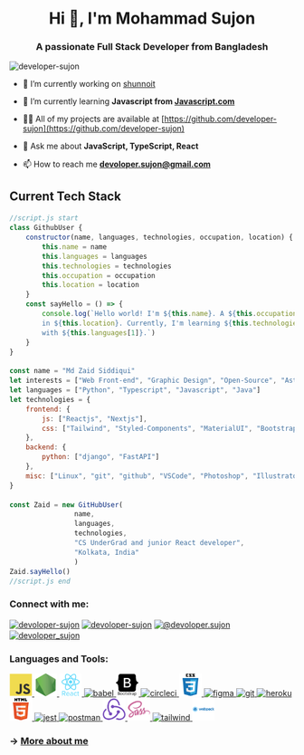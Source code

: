 <h1 align="center">Hi 👋, I'm Mohammad Sujon</h1>
<h3 align="center">A passionate Full Stack Developer from Bangladesh</h3>

<p align="left"> <img src="https://komarev.com/ghpvc/?username=developer-sujon&label=Profile%20views&color=0e75b6&style=flat" alt="developer-sujon" /> </p>

- 🔭 I’m currently working on [shunnoit](https://shunnoit.com)

- 🌱 I’m currently learning **Javascript from [Javascript.com](https://www.javascript.com/)**

- 👨‍💻 All of my projects are available at [https://github.com/developer-sujon](https://github.com/developer-sujon)

- 💬 Ask me about **JavaScript, TypeScript, React**

- 📫 How to reach me **devoloper.sujon@gmail.com**

## Current Tech Stack

```js
//script.js start
class GithubUser {
    constructor(name, languages, technologies, occupation, location) {
        this.name = name
        this.languages = languages
        this.technologies = technologies
        this.occupation = occupation
        this.location = location
    }
    const sayHello = () => {
        console.log(`Hello world! I'm ${this.name}. A ${this.occupation} based 
        in ${this.location}. Currently, I'm learning ${this.technologies.frontend.js[0]} 
        with ${this.languages[1]}.`)
    }
}

const name = "Md Zaid Siddiqui"
let interests = ["Web Front-end", "Graphic Design", "Open-Source", "Astronomy"]
let languages = ["Python", "Typescript", "Javascript", "Java"]
let technologies = {
    frontend: {
        js: ["Reactjs", "Nextjs"],
        css: ["Tailwind", "Styled-Components", "MaterialUI", "Bootstrap"]
    },
    backend: {
        python: ["django", "FastAPI"]
    },
    misc: ["Linux", "git", "github", "VSCode", "Photoshop", "Illustrator"]
}

const Zaid = new GitHubUser(
                name, 
                languages,
                technologies, 
                "CS UnderGrad and junior React developer", 
                "Kolkata, India"
                )
Zaid.sayHello()
//script.js end
```

<h3 align="left">Connect with me:</h3>
<p align="left">
<a href="https://www.linkedin.com/in/devoloper-sujon" target="blank"><img align="center" src="https://cdn.jsdelivr.net/npm/simple-icons@3.0.1/icons/linkedin.svg" alt="devoloper-sujon" height="30" width="40" /></a>
<a href="https://www.facebook.com/developer.sujonbd" target="blank"><img align="center" src="https://cdn.jsdelivr.net/npm/simple-icons@3.0.1/icons/facebook.svg" alt="devoloper-sujon" height="30" width="40" /></a>
<a href="https://medium.com/@developer.sujon" target="blank"><img align="center" src="https://cdn.jsdelivr.net/npm/simple-icons@3.0.1/icons/medium.svg" alt="@devoloper.sujon" height="30" width="40" /></a>
<a href="https://www.hackerrank.com/developer_sujon" target="blank"><img align="center" src="https://cdn.jsdelivr.net/npm/simple-icons@3.0.1/icons/hackerrank.svg" alt="devoloper_sujon" height="30" width="40" /></a>
</p>

<h3 align="left">Languages and Tools:</h3>
<p align="left"> <a href="https://www.javascript.com/" target="_blank"> <img src="https://raw.githubusercontent.com/devicons/devicon/master/icons/javascript/javascript-original.svg" alt="javascript" width="40" height="40"/><a href="https://nodejs.org" target="_blank"> <img src="https://raw.githubusercontent.com/github/explore/80688e429a7d4ef2fca1e82350fe8e3517d3494d/topics/nodejs/nodejs.png" alt="nodejs" width="40" height="40"/> </a> </a><a href="https://reactjs.org/" target="_blank"> <img src="https://raw.githubusercontent.com/devicons/devicon/master/icons/react/react-original-wordmark.svg" alt="react" width="40" height="40"/> </a>  <a href="https://babeljs.io/" target="_blank"> <img src="https://www.vectorlogo.zone/logos/babeljs/babeljs-icon.svg" alt="babel" width="40" height="40"/> </a> <a href="https://getbootstrap.com" target="_blank"> <img src="https://raw.githubusercontent.com/devicons/devicon/master/icons/bootstrap/bootstrap-plain-wordmark.svg" alt="bootstrap" width="40" height="40"/> </a> <a href="https://circleci.com" target="_blank"> <img src="https://www.vectorlogo.zone/logos/circleci/circleci-icon.svg" alt="circleci" width="40" height="40"/> </a> <a href="https://www.w3schools.com/css/" target="_blank"> <img src="https://raw.githubusercontent.com/devicons/devicon/master/icons/css3/css3-original-wordmark.svg" alt="css3" width="40" height="40"/> </a> <a href="https://www.figma.com/" target="_blank"> <img src="https://www.vectorlogo.zone/logos/figma/figma-icon.svg" alt="figma" width="40" height="40"/> </a> <a href="https://git-scm.com/" target="_blank"> <img src="https://www.vectorlogo.zone/logos/git-scm/git-scm-icon.svg" alt="git" width="40" height="40"/> </a> <a href="https://heroku.com" target="_blank"> <img src="https://www.vectorlogo.zone/logos/heroku/heroku-icon.svg" alt="heroku" width="40" height="40"/> </a> <a href="https://www.w3.org/html/" target="_blank"> <img src="https://raw.githubusercontent.com/devicons/devicon/master/icons/html5/html5-original-wordmark.svg" alt="html5" width="40" height="40"/> </a>  <a href="https://jestjs.io" target="_blank"> <img src="https://www.vectorlogo.zone/logos/jestjsio/jestjsio-icon.svg" alt="jest" width="40" height="40"/> </a> <a href="https://postman.com" target="_blank"> <img src="https://www.vectorlogo.zone/logos/getpostman/getpostman-icon.svg" alt="postman" width="40" height="40"/> </a> <a href="https://redux.js.org" target="_blank"> <img src="https://raw.githubusercontent.com/devicons/devicon/master/icons/redux/redux-original.svg" alt="redux" width="40" height="40"/> </a> <a href="https://sass-lang.com" target="_blank"> <img src="https://raw.githubusercontent.com/devicons/devicon/master/icons/sass/sass-original.svg" alt="sass" width="40" height="40"/> </a> <a href="https://tailwindcss.com/" target="_blank"> <img src="https://www.vectorlogo.zone/logos/tailwindcss/tailwindcss-icon.svg" alt="tailwind" width="40" height="40"/> </a>  <a href="https://webpack.js.org" target="_blank"> <img src="https://raw.githubusercontent.com/devicons/devicon/d00d0969292a6569d45b06d3f350f463a0107b0d/icons/webpack/webpack-original-wordmark.svg" alt="webpack" width="40" height="40"/> </a> </p>


### &rarr; [More about me](https://www.sujon.one)
